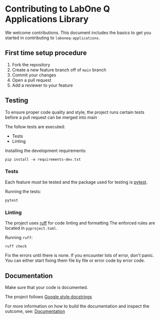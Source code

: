 # Contributing to LabOne Q Applications Library

We welcome contributions. This document includes the basics to get you started in contributing to `laboneq-applications`.

<!--- TODO: More detailed information -->

## First time setup procedure

<!--- TODO: More detailed information -->

1. Fork the repository
2. Create a new feature branch off of `main` branch
3. Commit your changes
4. Open a pull request
5. Add a reviewer to your feature

## Testing

To ensure proper code quality and style, the project runs certain tests before a pull request can be merged into main

The follow tests are executed:

- Tests
- Linting
<!--- TODO: Coverage -->
<!--- TODO: Typing -->

Installing the development requirements:

```
pip install -e requirements-dev.txt
```

### Tests

Each feature must be tested and the package used for testing is [pytest](https://docs.pytest.org/en/latest/).

Running the tests:

```
pytest
```

### Linting

The project uses [ruff](https://docs.astral.sh/ruff/) for code linting and formatting
The enforced rules are located in `pyproject.toml`.

Running `ruff`:

```
ruff check
```

Fix the errors until there is none. If you encounter lots of error, don't panic. You can either
start fixing them file by file or error code by error code.

## Documentation

Make sure that your code is documented.

The project follows [Google style docstrings](https://google.github.io/styleguide/pyguide.html)

For more information on how to build the documentation and inspect the outcome, see: [Documentation](docs/README.md)
